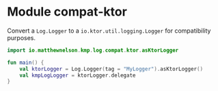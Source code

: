 # Module compat-ktor

Convert a `Log.Logger` to a `io.ktor.util.logging.Logger` for compatibility purposes.

```kotlin
import io.matthewnelson.kmp.log.compat.ktor.asKtorLogger

fun main() {
    val ktorLogger = Log.Logger(tag = "MyLogger").asKtorLogger()
    val kmpLogLogger = ktorLogger.delegate
}
```
